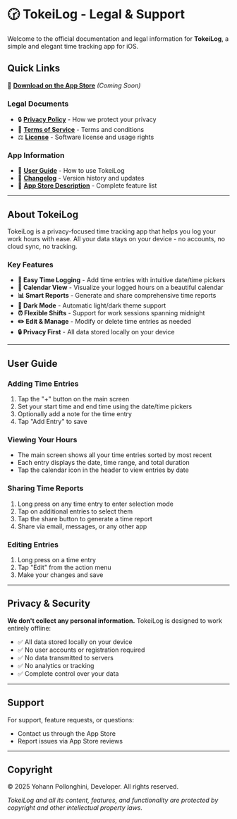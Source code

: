# 🕝 TokeiLog - Legal & Support

Welcome to the official documentation and legal information for **TokeiLog**, a simple and elegant time tracking app for iOS.

## Quick Links

📱 **[Download on the App Store](#)** *(Coming Soon)*

### Legal Documents
- 🔒 **[Privacy Policy](PRIVACY_POLICY)** - How we protect your privacy
- 📜 **[Terms of Service](TERMS_OF_SERVICE)** - Terms and conditions  
- ⚖️ **[License](LICENSE)** - Software license and usage rights

### App Information
- 📖 **[User Guide](#user-guide)** - How to use TokeiLog
- 📅 **[Changelog](CHANGELOG)** - Version history and updates
- 🏪 **[App Store Description](APP_STORE_DESCRIPTION)** - Complete feature list

---

## About TokeiLog

TokeiLog is a privacy-focused time tracking app that helps you log your work hours with ease. All your data stays on your device - no accounts, no cloud sync, no tracking.

### Key Features

- **📝 Easy Time Logging** - Add time entries with intuitive date/time pickers
- **📅 Calendar View** - Visualize your logged hours on a beautiful calendar
- **📊 Smart Reports** - Generate and share comprehensive time reports
- **🌙 Dark Mode** - Automatic light/dark theme support
- **⏰ Flexible Shifts** - Support for work sessions spanning midnight
- **✏️ Edit & Manage** - Modify or delete time entries as needed
- **🔒 Privacy First** - All data stored locally on your device

---

## User Guide

### Adding Time Entries
1. Tap the "+" button on the main screen
2. Set your start time and end time using the date/time pickers
3. Optionally add a note for the time entry
4. Tap "Add Entry" to save

### Viewing Your Hours
- The main screen shows all your time entries sorted by most recent
- Each entry displays the date, time range, and total duration
- Tap the calendar icon in the header to view entries by date

### Sharing Time Reports
1. Long press on any time entry to enter selection mode
2. Tap on additional entries to select them
3. Tap the share button to generate a time report
4. Share via email, messages, or any other app

### Editing Entries
1. Long press on a time entry
2. Tap "Edit" from the action menu
3. Make your changes and save

---

## Privacy & Security

**We don't collect any personal information.** TokeiLog is designed to work entirely offline:

- ✅ All data stored locally on your device
- ✅ No user accounts or registration required
- ✅ No data transmitted to servers
- ✅ No analytics or tracking
- ✅ Complete control over your data

---

## Support

For support, feature requests, or questions:
- Contact us through the App Store
- Report issues via App Store reviews

---

## Copyright

© 2025 Yohann Pollonghini, Developer. All rights reserved.

*TokeiLog and all its content, features, and functionality are protected by copyright and other intellectual property laws.* 